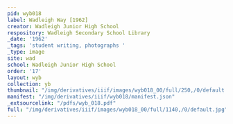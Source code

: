 ```yaml
---
pid: wyb018
label: Wadleigh Way [1962]
creator: Wadleigh Junior High School
respository: Wadleigh Secondary School Library
_date: '1962'
_tags: 'student writing, photographs '
_type: image
site: wad
school: Wadleigh Junior High School
order: '17'
layout: wyb
collection: yb
thumbnail: "/img/derivatives/iiif/images/wyb018_00/full/250,/0/default.jpg"
manifest: "/img/derivatives/iiif/wyb018/manifest.json"
_extsourcelink: "/pdfs/wyb_018.pdf"
full: "/img/derivatives/iiif/images/wyb018_00/full/1140,/0/default.jpg"
---
```

